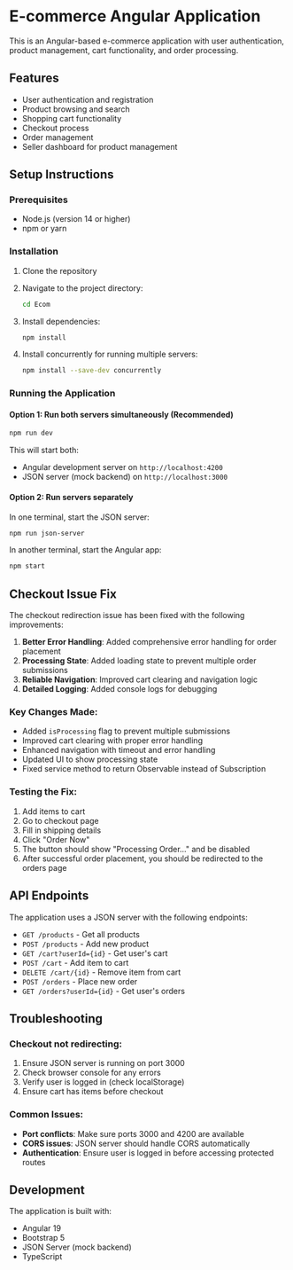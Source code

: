 # E-commerce Angular Application

This is an Angular-based e-commerce application with user authentication, product management, cart functionality, and order processing.

## Features

- User authentication and registration
- Product browsing and search
- Shopping cart functionality
- Checkout process
- Order management
- Seller dashboard for product management

## Setup Instructions

### Prerequisites
- Node.js (version 14 or higher)
- npm or yarn

### Installation

1. Clone the repository
2. Navigate to the project directory:
   ```bash
   cd Ecom
   ```

3. Install dependencies:
   ```bash
   npm install
   ```

4. Install concurrently for running multiple servers:
   ```bash
   npm install --save-dev concurrently
   ```

### Running the Application

#### Option 1: Run both servers simultaneously (Recommended)
```bash
npm run dev
```

This will start both:
- Angular development server on `http://localhost:4200`
- JSON server (mock backend) on `http://localhost:3000`

#### Option 2: Run servers separately

In one terminal, start the JSON server:
```bash
npm run json-server
```

In another terminal, start the Angular app:
```bash
npm start
```

## Checkout Issue Fix

The checkout redirection issue has been fixed with the following improvements:

1. **Better Error Handling**: Added comprehensive error handling for order placement
2. **Processing State**: Added loading state to prevent multiple order submissions
3. **Reliable Navigation**: Improved cart clearing and navigation logic
4. **Detailed Logging**: Added console logs for debugging

### Key Changes Made:

- Added `isProcessing` flag to prevent multiple submissions
- Improved cart clearing with proper error handling
- Enhanced navigation with timeout and error handling
- Updated UI to show processing state
- Fixed service method to return Observable instead of Subscription

### Testing the Fix:

1. Add items to cart
2. Go to checkout page
3. Fill in shipping details
4. Click "Order Now"
5. The button should show "Processing Order..." and be disabled
6. After successful order placement, you should be redirected to the orders page

## API Endpoints

The application uses a JSON server with the following endpoints:

- `GET /products` - Get all products
- `POST /products` - Add new product
- `GET /cart?userId={id}` - Get user's cart
- `POST /cart` - Add item to cart
- `DELETE /cart/{id}` - Remove item from cart
- `POST /orders` - Place new order
- `GET /orders?userId={id}` - Get user's orders

## Troubleshooting

### Checkout not redirecting:
1. Ensure JSON server is running on port 3000
2. Check browser console for any errors
3. Verify user is logged in (check localStorage)
4. Ensure cart has items before checkout

### Common Issues:
- **Port conflicts**: Make sure ports 3000 and 4200 are available
- **CORS issues**: JSON server should handle CORS automatically
- **Authentication**: Ensure user is logged in before accessing protected routes

## Development

The application is built with:
- Angular 19
- Bootstrap 5
- JSON Server (mock backend)
- TypeScript
